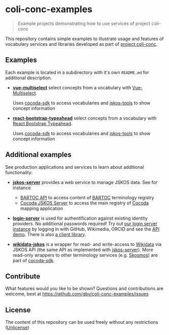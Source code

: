 # coli-conc-examples

> Example projects demonstrating how to use services of project coli-conc

This repository contains simple examples to illustrate usage and features of vocabulary services and libraries developed as part of [project coli-conc](https://coli-conc.gbv.de/).

## Examples

Each example is located in a subdirectory with it's own `README.md` for additional description.

* **[vue-multiselect](vue-multiselect)** select concepts from a vocabulary with [Vue-Multiselect].

  Uses [cocoda-sdk] to access vocabularies and [jskos-tools] to show concept information

* **[react-bootstrap-typeahead](react-bootstrap-typeahead)** select concepts from a vocabulary with [React Bootstrap Typeahead].

  Uses [cocoda-sdk] to access vocabularies and [jskos-tools] to show concept information


[Vue-Multiselect]: https://vue-multiselect.js.org/
[React Bootstrap Typeahead]: https://www.npmjs.com/package/react-bootstrap-typeahead
[cocoda-sdk]: https://github.com/gbv/cocoda-sdk#readme
[jskos-tools]: https://github.com/gbv/jskos-tools#readme
[jskos-server]: https://github.com/gbv/jskos-server#readme
[login-server]: https://github.com/gbv/login-server#readme
[wikidata-jskos]: https://github.com/gbv/wikidata-jskos#readme

## Additional examples

See production applications and services to learn about additional functionality:

* **[jskos-server]** provides a web service to manage JSKOS data. See for instance

    * [BARTOC API](https://bartoc.org/api) to access content of [BARTOC](https://bartoc.org/) terminology registry
    * [Cocoda JSKOS Server](https://coli-conc.gbv.de/api/) to access the main registry of [Cocoda](https://coli-conc.gbv.de/cocoda/) mapping application

* **[login-server]** is used for authentification against existing identity providers. No additional passwords required! Try out [our login server instance](https://coli-conc.gbv.de/login/) by logging in with GitHub, Wikimedia, ORCID and see the [API demo](https://coli-conc.gbv.de/login/api). There is also [a client library](https://github.com/gbv/login-client).

* **[wikidata-jskos]** is a wrapper for read- and write-access to [Wikidata] via JSKOS API (the same API as implemented with [jskos-server]). More read-only wrappers to other terminology services (e.g. [Skosmos]) are part of [cocoda-sdk].

[Skosmos]: http://skosmos.org/
[Wikidata]: https://wikidata.org/

## Contribute

What features would you like to be shown? Questions and contributions are welcome, best at <https://github.com/gbv/coli-conc-examples/issues>

## License

The content of this repository can be used freely without any restrictions ([Unlicense](https://unlicense.org/))
